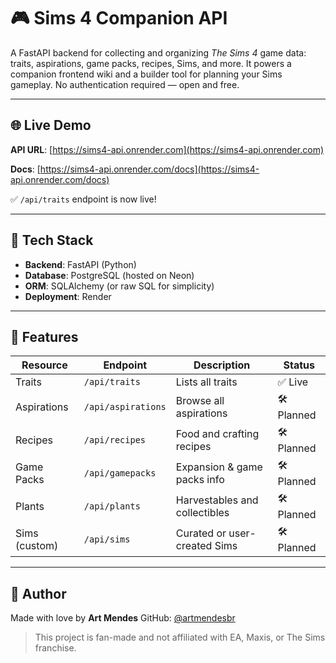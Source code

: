 # 🎮 Sims 4 Companion API

A FastAPI backend for collecting and organizing *The Sims 4* game data: traits, aspirations, game packs, recipes, Sims, and more.
It powers a companion frontend wiki and a builder tool for planning your Sims gameplay. No authentication required — open and free.

---

## 🌐 Live Demo

**API URL**: [https://sims4-api.onrender.com](https://sims4-api.onrender.com)

**Docs**: [https://sims4-api.onrender.com/docs](https://sims4-api.onrender.com/docs)

✅ `/api/traits` endpoint is now live!

---

## 🧱 Tech Stack

* **Backend**: FastAPI (Python)
* **Database**: PostgreSQL (hosted on Neon)
* **ORM**: SQLAlchemy (or raw SQL for simplicity)
* **Deployment**: Render

---

## 🧪 Features

| Resource      | Endpoint           | Description                   | Status     |
| ------------- | ------------------ | ----------------------------- | ---------- |
| Traits        | `/api/traits`      | Lists all traits              | ✅ Live     |
| Aspirations   | `/api/aspirations` | Browse all aspirations        | 🛠 Planned |
| Recipes       | `/api/recipes`     | Food and crafting recipes     | 🛠 Planned |
| Game Packs    | `/api/gamepacks`   | Expansion & game packs info   | 🛠 Planned |
| Plants        | `/api/plants`      | Harvestables and collectibles | 🛠 Planned |
| Sims (custom) | `/api/sims`        | Curated or user-created Sims  | 🛠 Planned |

---

## 👤 Author

Made with love by **Art Mendes**
GitHub: [@artmendesbr](https://github.com/artmendesbr)

> This project is fan-made and not affiliated with EA, Maxis, or The Sims franchise.
